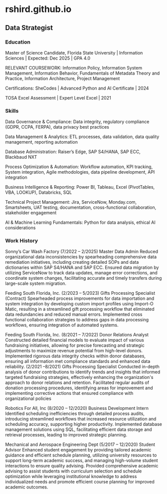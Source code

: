 # rshird.github.io
## Data Strategist

### Education
Master of Science Candidate, Florida State University | Information Sciences | Expected: Dec 2025 | GPA 4.0

RELEVANT COURSEWORK: 
Information Policy, 
Information System Management, 
Information Behavior, 
Fundamentals of Metadata Theory and Practice, 
Information Architecture, 
Project Management

Certifications: SheCodes | Advanced Python and AI Certificate | 2024 

TOSA Excel Assessment | Expert Level Excel | 2021

### Skills
Data Governance & Compliance: Data integrity, regulatory compliance (GDPR, CCPA, FERPA), data privacy best practices

Data Management & Analytics: ETL processes, data validation, data quality management, reporting automation

Database Administration: Raiser’s Edge, SAP S4/HANA, SAP ECC, Blackbaud NXT

Process Optimization & Automation: Workflow automation, KPI tracking, System integration, Agile methodologies, data pipeline development, API integration

Business Intelligence & Reporting: Power BI, Tableau, Excel (PivotTables, VBA, LOOKUP), Databricks, SQL

Technical Project Management:  Jira, ServiceNow, Monday.com, Smartsheets, UAT testing, documentation, cross-functional collaboration, stakeholder engagement

AI & Machine Learning Fundamentals: Python for data analysis, ethical AI considerations

### Work History
Sonny’s Car Wash Factory 
(7/2022 – 2/2025) Master Data Admin 
Reduced organizational data inconsistencies by spearheading comprehensive data remediation initiatives, including creating detailed SOPs and data dictionaries within SAP S4/HANA and SAP ECC. Ensured data migration by utilizing ServiceNow to track data updates, manage error corrections, and coordinate system changes, facilitating accurate and timely transfers during large-scale system migration. 

Feeding South Florida, Inc. 
(2/2023 – 5/2023) Gifts Processing Specialist (Contract) 
Spearheaded process improvements for data importation and system integration by developing custom import profiles using Import-O Matic, resulting in a streamlined gift processing workflow that eliminated data redundancies and reduced manual errors. Implemented cross functional collaboration strategies to address gaps in data processing workflows, ensuring integration of automated systems. 

Feeding South Florida, Inc.
(8/2021 – 7/2022) Donor Relations Analyst 
Constructed detailed financial models to evaluate impact of various fundraising initiatives, allowing for precise forecasting and strategic  adjustments to maximize revenue potential from high-level donors. Implemented rigorous data integrity checks within donor databases,
ensuring all information met compliance standards and enhanced data reliability. 
(2/2021 –8/2021) Gifts Processing Specialist 
Conducted in-depth analysis of donor contributions to identify trends and insights that informed targeted fundraising strategies, effectively  enhancing the organization's approach to donor relations and retention. Facilitated regular audits of donation processing procedures,  identifying areas for improvement and implementing corrective actions that ensured compliance with organizational policies 

Robotics For All, Inc 
(8/2020 – 12/2020) Business Development Intern 
Identified scheduling inefficiencies through detailed process audits, introducing streamlined workflows that increased resource  utilization and scheduling accuracy, supporting higher productivity. Implemented database management solutions using SQL,  facilitating efficient data storage and retrieval processes, leading to improved strategic planning.  
 
Mechanical and Aerospace Engineering Dept 
(5/2017 – 12/2020) Student Advisor 
Enhanced student engagement by providing tailored academic guidance and efficient schedule planning, utilizing university resources  to support long-term academic success, and managing high-volume student interactions to ensure quality advising. Provided  comprehensive academic advising to assist students with curriculum selection and schedule optimization while leveraging institutional  knowledge to address individualized needs and promote efficient course planning for improved academic outcomes. 
